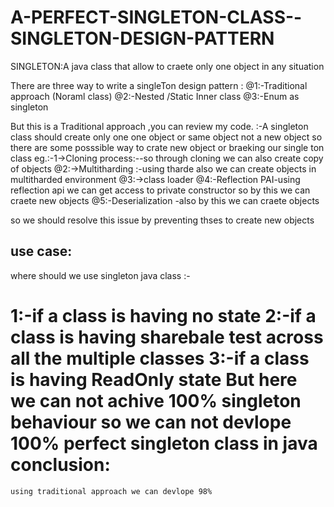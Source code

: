 # A-PERFECT-SINGLETON-CLASS--SINGLETON-DESIGN-PATTERN

SINGLETON:A java class that allow to craete only one object in any situation

There are three way to write a singleTon design pattern :
@1:-Traditional approach (Noraml class)
@2:-Nested /Static Inner class
@3:-Enum as singleton



But this is a Traditional approach ,you can review my code.
:-A singleton class should create only one  one object or same object not a new object 
so there are some posssible way to crate new object or braeking our single ton class
eg.:-1->Cloning process:--so through cloning we can also create copy of objects 
@2:->Multitharding :-using tharde also we can create objects in multitharded environment 
@3:->class loader
@4:-Reflection PAI-using reflection api we can get access to private constructor so by this we can craete new objects
@5:-Deserialization -also by this we can craete objects 

so we should resolve this issue by preventing thses to create new objects 

use case:
----------
where should we use singleton java class :-

1:-if a class is having no state 
2:-if a class is having sharebale test across all the multiple classes
3:-if a class is having ReadOnly state
But here we can not achive 100% singleton behaviour so we can not devlope 100% perfect singleton class in java  
conclusion:
===================
    using traditional approach we can devlope 98% 
